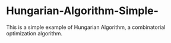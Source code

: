 # Hungarian-Algorithm-Simple-
This is a simple example of Hungarian Algorithm, a combinatorial optimization algorithm.
